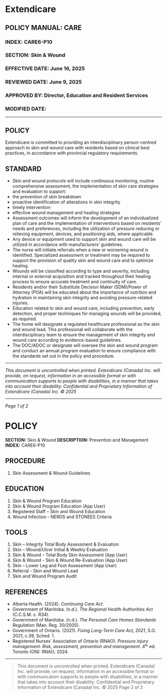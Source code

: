 # Extendicare

## POLICY MANUAL: CARE
### INDEX: CARE6-P10
### SECTION: Skin & Wound
### EFFECTIVE DATE: June 16, 2025
### REVIEWED DATE: June 9, 2025
### APPROVED BY: Director, Education and Resident Services
### MODIFIED DATE:

----

## POLICY
Extendicare is committed to providing an interdisciplinary person-centred approach to skin and wound care with residents based on clinical best practices, in accordance with provincial regulatory requirements.

## STANDARD
- Skin and wound protocols will include continuous monitoring, routine comprehensive assessment, the implementation of skin care strategies and evaluation to support:
- the prevention of skin breakdown
- proactive identification of alterations in skin integrity
- timely intervention
- effective wound management and healing strategies
- Assessment outcomes will inform the development of an individualized plan of care and the implementation of interventions based on residents’ needs and preferences, including the utilization of pressure reducing or relieving equipment, devices, and positioning aids, where applicable.
- Any device or equipment used to support skin and wound care will be utilized in accordance with manufacturers’ guidelines.
- The nurse will initiate referrals when a new or worsening wound is identified. Specialized assessment or treatment may be required to support the provision of quality skin and wound care and to optimize healing.
- Wounds will be classified according to type and severity, including internal or external acquisition and tracked throughout their healing process to ensure accurate treatment and continuity of care.
- Residents and/or their Substitute Decision Maker (SDM)/Power of Attorney (POA) will be educated about the importance of nutrition and hydration in maintaining skin integrity and avoiding pressure-related injuries.
- Education related to skin and wound care, including prevention, early detection, and proper techniques for managing wounds will be provided, as required.
- The home will designate a regulated healthcare professional as the skin and wound lead. This professional will collaborate with the interdisciplinary team to ensure the management of skin integrity and wound care according to evidence-based guidelines.
- The DOC/ADOC or designate will oversee the skin and wound program and conduct an annual program evaluation to ensure compliance with the standards set out in the policy and procedure.

----

*This document is uncontrolled when printed. Extendicare (Canada) Inc. will provide, on request, information in an accessible format or with communication supports to people with disabilities, in a manner that takes into account their disability. Confidential and Proprietary Information of Extendicare (Canada) Inc. © 2025*

----

*Page 1 of 2*

# POLICY

**SECTION:** Skin & Wound
**DESCRIPTION:** Prevention and Management
**INDEX:** CARE6-P10

## PROCEDURE
1. Skin Assessment & Wound Guidelines

## EDUCATION
1. Skin & Wound Program Education
2. Skin & Wound Program Education (App User)
3. Registered Staff – Skin and Wound Education
4. Wound Infection - NERDS and STONEES Criteria

## TOOLS
1. Skin – Integrity Total Body Assessment & Evaluation
2. Skin – Wound/Ulcer Initial & Weekly Evaluation
3. Skin & Wound - Total Body Skin Assessment (App User)
4. Skin & Wound - Skin & Wound Re-Evaluation (App User)
5. Skin – Lower Leg and Foot Assessment (App User)
6. Referral - Skin and Wound Lead
7. Skin and Wound Program Audit

## REFERENCES
- Alberta Health. (2024). *Continuing Care Act*.
- Government of Manitoba. (n.d.). *The Regional Health Authorities Act* (C.C.S.M. c. R34).
- Government of Manitoba. (n.d.). *The Personal Care Homes Standards Regulation* (Man. Reg. 30/2005).
- Government of Ontario. (2021). *Fixing Long-Term Care Act, 2021*, S.O. 2021, c.39, Sched. 1.
- Registered Nurses’ Association of Ontario (RNAO). *Pressure injury management: Risk, assessment, prevention and management*. 4ᵗʰ ed. Toronto (ON): RNAO; 2024.

----

> This document is uncontrolled when printed.
> Extendicare (Canada) Inc. will provide, on request, information in an accessible format or with communication supports to people with disabilities, in a manner that takes into account their disability. Confidential and Proprietary Information of Extendicare (Canada) Inc. © 2025
> Page 2 of 2